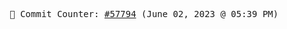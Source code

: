 <p align="center">
    <samp>
        📮 Commit Counter: <a href="https://github.com/Javascript-void0/Javascript-void0/commits/main">#57794</a> (June 02, 2023 @ 05:39 PM)
    </samp>
</p>